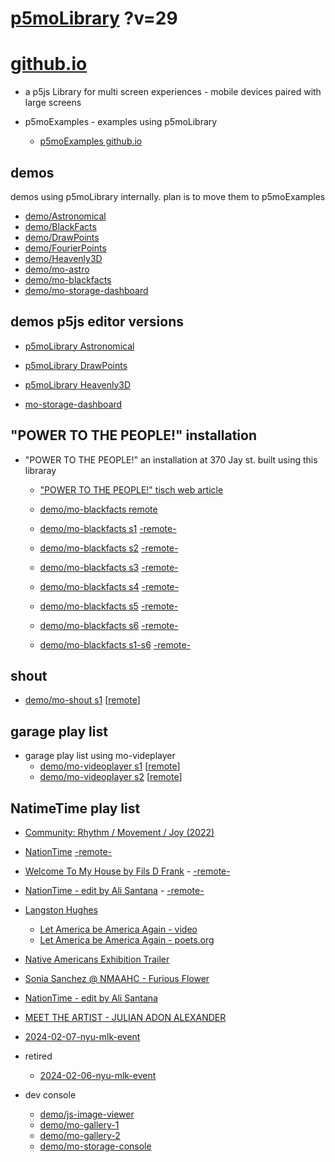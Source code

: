 # [p5moLibrary](https://github.com/molab-itp/p5moLibrary) ?v=29

# [github.io](https://molab-itp.github.io/p5moLibrary/src?v=29)

- a p5js Library for multi screen experiences - mobile devices paired with large screens

- p5moExamples - examples using p5moLibrary

  - [ p5moExamples github.io ](https://molab-itp.github.io/p5moExamples)

## demos

demos using p5moLibrary internally. plan is to move them to p5moExamples

- [demo/Astronomical](demo/Astronomical?v=29)
- [demo/BlackFacts](demo/BlackFacts?v=29)
- [demo/DrawPoints](demo/DrawPoints?v=29)
- [demo/FourierPoints](demo/FourierPoints?v=29)
- [demo/Heavenly3D](demo/Heavenly3D?v=29)
- [demo/mo-astro](demo/mo-astro?v=29)
- [demo/mo-blackfacts](demo/mo-blackfacts?v=29)
- [demo/mo-storage-dashboard](demo/mo-storage-dashboard?v=29)

## demos p5js editor versions

- [p5moLibrary Astronomical](https://editor.p5js.org/jht9629-nyu/sketches/iIIAb8KIDr)

- [p5moLibrary DrawPoints](https://editor.p5js.org/jht9629-nyu/sketches/TQyVoswjQ)

- [p5moLibrary Heavenly3D](https://editor.p5js.org/jht9629-nyu/sketches/6VM5IMP4m)

- [mo-storage-dashboard](https://editor.p5js.org/jht9629-nyu/sketches/Osz28nOS9)

## "POWER TO THE PEOPLE!" installation

- "POWER TO THE PEOPLE!" an installation at 370 Jay st. built using this libraray

  - ["POWER TO THE PEOPLE!" tisch web article](https://tisch.nyu.edu/itp/news/spring-2024/community-facing-interactive-installations-on-the-ground-floor-o)

  - [demo/mo-blackfacts remote](demo/mo-blackfacts?v=29)
  - [demo/mo-blackfacts s1](demo/mo-blackfacts?v=29&group=s1&qrcode=mo-blackfacts-qrcode-1.png) [-remote-](demo/mo-blackfacts?v=29&group=s1)
  - [demo/mo-blackfacts s2](demo/mo-blackfacts?v=29&group=s2&qrcode=mo-blackfacts-qrcode-2.png) [-remote-](demo/mo-blackfacts?v=29&group=s2)
  - [demo/mo-blackfacts s3](demo/mo-blackfacts?v=29&group=s3&qrcode=mo-blackfacts-qrcode-3.png) [-remote-](demo/mo-blackfacts?v=29&group=s3)
  - [demo/mo-blackfacts s4](demo/mo-blackfacts?v=29&group=s4&qrcode=mo-blackfacts-qrcode-4.png) [-remote-](demo/mo-blackfacts?v=29&group=s4)
  - [demo/mo-blackfacts s5](demo/mo-blackfacts?v=29&group=s5&qrcode=mo-blackfacts-qrcode-5.png) [-remote-](demo/mo-blackfacts?v=29&group=s5)
  - [demo/mo-blackfacts s6](demo/mo-blackfacts?v=29&group=s6&qrcode=mo-blackfacts-qrcode-6.png) [-remote-](demo/mo-blackfacts?v=29&group=s6)
  - [demo/mo-blackfacts s1-s6](demo/mo-blackfacts?v=29&group=s1,s2,s3,s4,s5,s6&qrcode=mo-blackfacts-qrcode-1-6.png) [-remote-](demo/mo-blackfacts?v=29&group=s1,s2,s3,s4,s5,s6)

## shout

- [demo/mo-shout s1](demo/mo-shout?v=29&group=s1&qrcode=mo-shout-qrcode-1.png) [[remote](qrcode/mo-shout.html?v=29&group=s1)]
<!-- https://molab-itp.github.io/p5moLibrary/src/qrcode/mo-shout.html?group=s1 -->

## garage play list

- garage play list using mo-videplayer
  - [demo/mo-videoplayer s1](demo/mo-videoplayer?v=29&group=s1&qrcode=mo-videoplayer-qrcode-1.png)
    [[remote](qrcode/mo-videoplayer.html?v=29&group=s1)]
  - [demo/mo-videoplayer s2](demo/mo-videoplayer?v=29&group=s2&qrcode=mo-videoplayer-qrcode-2.png)
    [[remote](qrcode/mo-videoplayer.html?v=29&group=s2)]

## NatimeTime play list

- [Community: Rhythm / Movement / Joy (2022)](demo/mo-videoplayer/index.html?playlist=8HfVf69nUX0)

- [NationTime](demo/mo-videoplayer/index.html?qrcode=NationTime.png) [-remote-](demo/mo-videoplayer/index.html)

- [Welcome To My House by Fils D Frank](demo/mo-videoplayer/?playlist=kinLtCLHYvo&title=Welcome%20To%20My%20House%20by%20Fils%20D%20Frank&qrcode=NationTime.png) - [-remote-](demo/mo-videoplayer/?playlist=kinLtCLHYvo&title=Welcome%20To%20My%20House%20by%20Fils%20D%20Frank)

- [NationTime - edit by Ali Santana](demo/mo-videoplayer/?playlist=-UtKxghWlvY&title=NationTime%20-%20ELUCID%20-%20BETAMAX&qrcode=NationTime.png) - [-remote-](demo/mo-videoplayer/?playlist=-UtKxghWlvY&title=NationTime%20-%20ELUCID%20-%20BETAMAX)

- [Langston Hughes ](demo/BlackFacts?playlist=XzI3huqpCi4)

  - [Let America be America Again - video](demo/mo-blackfacts?playlist=CFNM8GB_Yp0&title=%E2%98%85)
  - [Let America be America Again - poets.org](https://poets.org/poem/let-america-be-america-again)

- [Native Americans Exhibition Trailer](demo/BlackFacts?playlist=hpjNGTYvpxw)

- [Sonia Sanchez @ NMAAHC - Furious Flower](demo/mo-blackfacts?playlist=FNLp8e-cfgk&title=Sonia%20Sanchez)

- [NationTime - edit by Ali Santana](demo/mo-videoplayer?playlist=-UtKxghWlvY&title=NationTime%20-%20ELUCID%20-%20BETAMAX&qrcode=NationTime.png)

- [MEET THE ARTIST - JULIAN ADON ALEXANDER](demo/mo-blackfacts?playlist=wk0La_2igws&title=MEET%20THE%20ARTIST%20-%20JULIAN%20ADON%20ALEXANDE%20-%20What%20it%20is&qrcode=JULIAN.png)

- [2024-02-07-nyu-mlk-event](demo/mo-blackfacts?playlist=lG758MniLYg&qrcode=annoucement-01.png&title=2024-02-07-nyu-mlk-event)

- retired

  - [2024-02-06-nyu-mlk-event](demo/mo-blackfacts?playlist=zbRz5xTaLYI&qrcode=annoucement-01.png&title=2024-02-06-nyu-mlk-event)
  <!-- - [Weapons of White Destruction - TJ](demo/mo-blackfacts?playlist=ob8YQPGJiHY&title=Weapons%20of%20White%20Destruction%20-%20TJ&&qrcode=TJ.png) -->

- dev console

  - [demo/js-image-viewer](demo/js-image-viewer?v=29)
  - [demo/mo-gallery-1](demo/mo-gallery-1?v=29)
  - [demo/mo-gallery-2](demo/mo-gallery-2?v=29)
  - [demo/mo-storage-console](demo/mo-storage-console?v=29)

<!--

- retired
  - [demo/mo-astro-host-0](demo/mo-astro-host-0?v=29)
  - [demo/mo-astro-host-1](demo/mo-astro-host-1?v=29)
  - [demo/mo-astro-remote-0](demo/mo-astro-remote-0?v=29)
  - [demo/mo-astro-remote-1](demo/mo-astro-remote-1?v=29)

  - [demo/mo-blackfacts-host](demo/mo-blackfacts-host?v=29)
  - [demo/mo-blackfacts-remote](demo/mo-blackfacts-remote?v=29)

# https://www.youtube.com/watch?v=hpjNGTYvpxw
# The Land Carries Our Ancestors: Contemporary Art by Native Americans Exhibition Trailer

 -->
